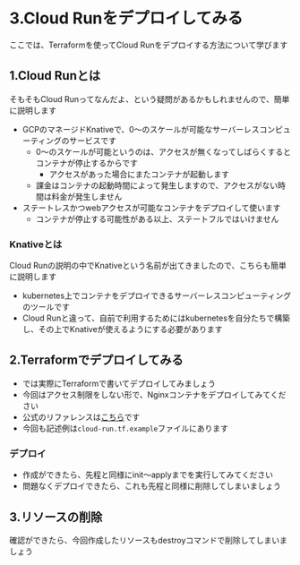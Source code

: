 # 3.Cloud Runをデプロイしてみる

ここでは、Terraformを使ってCloud Runをデプロイする方法について学びます

## 1.Cloud Runとは

そもそもCloud Runってなんだよ、という疑問があるかもしれませんので、簡単に説明します

- GCPのマネージドKnativeで、0〜のスケールが可能なサーバーレスコンピューティングのサービスです
  - 0〜のスケールが可能というのは、アクセスが無くなってしばらくするとコンテナが停止するからです
    - アクセスがあった場合にまたコンテナが起動します
  - 課金はコンテナの起動時間によって発生しますので、アクセスがない時間は料金が発生しません
- ステートレスかつwebアクセスが可能なコンテナをデプロイして使います
  - コンテナが停止する可能性がある以上、ステートフルではいけません

### Knativeとは

Cloud Runの説明の中でKnativeという名前が出てきましたので、こちらも簡単に説明します

- kubernetes上でコンテナをデプロイできるサーバーレスコンピューティングのツールです
- Cloud Runと違って、自前で利用するためにはkubernetesを自分たちで構築し、その上でKnativeが使えるようにする必要があります

## 2.Terraformでデプロイしてみる

- では実際にTerraformで書いてデプロイしてみましょう
- 今回はアクセス制限をしない形で、Nginxコンテナをデプロイしてみてください
- 公式のリファレンスは[こちら](https://www.terraform.io/docs/providers/google/r/cloud_run_service.html)です
- 今回も記述例は`cloud-run.tf.example`ファイルにあります

### デプロイ

- 作成ができたら、先程と同様にinit〜applyまでを実行してみてください
- 問題なくデプロイできたら、これも先程と同様に削除してしまいましょう

## 3.リソースの削除

確認ができたら、今回作成したリソースもdestroyコマンドで削除してしまいましょう
